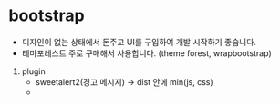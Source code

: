 # bootstrap
* 디자인이 없는 상태에서 돈주고 UI를 구입하여 개발 시작하기 좋습니다.
* 테마포레스트 주로 구매해서 사용합니다. (theme forest, wrapbootstrap)

1. plugin 
    - sweetalert2(경고 메시지) -> dist 안에 min(js, css)
    - 